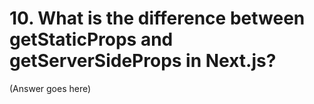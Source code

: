 # 10. What is the difference between getStaticProps and getServerSideProps in Next.js?

(Answer goes here)
